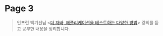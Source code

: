 # Page 3

> 인프런 백기선님 <[더 자바, 애플리케이션을 테스트하는 다양한 방법](https://www.inflearn.com/course/the-java-application-test)> 강의를 듣고 공부한 내용을 정리합니다.&#x20;
